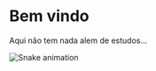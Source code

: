 # Bem vindo

Aqui não tem nada alem de estudos...

![Snake animation](https://github.com/PedroNeitsch/PedroNeitsch/blob/output/github-contribution-grid-snake.svg)

